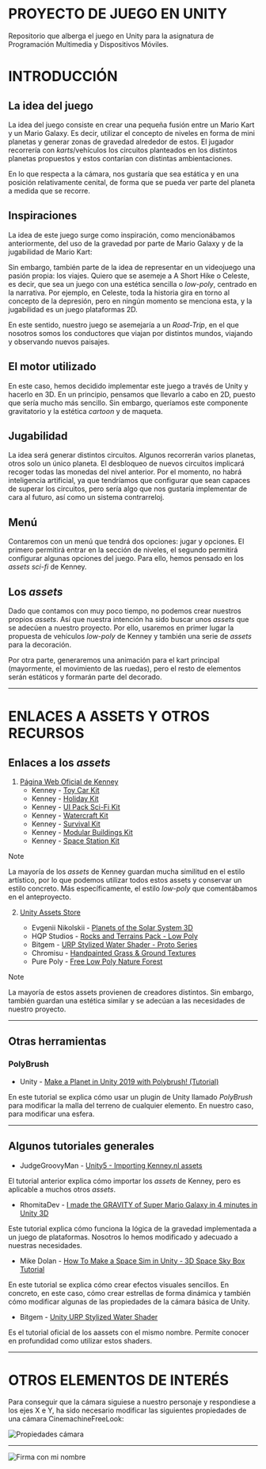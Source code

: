 # PROYECTO DE JUEGO EN UNITY

Repositorio que alberga el juego en Unity para la asignatura de Programación Multimedia y Dispositivos Móviles.

# INTRODUCCIÓN

## La idea del juego
La idea del juego consiste en crear una pequeña fusión entre un Mario Kart y un Mario Galaxy. Es decir, utilizar el concepto de niveles en forma de mini planetas y generar zonas de gravedad alrededor de estos. El jugador recorrería con _karts_/vehículos los circuitos planteados en los distintos planetas propuestos y estos contarían con distintas ambientaciones.

En lo que respecta a la cámara, nos gustaría que sea estática y en una posición relativamente cenital, de forma que se pueda ver parte del planeta a medida que se recorre.

## Inspiraciones
La idea de este juego surge como inspiración, como mencionábamos anteriormente, del uso de la gravedad por parte de Mario Galaxy y de la jugabilidad de Mario Kart:
           
Sin embargo, también parte de la idea de representar en un videojuego una pasión propia: los viajes. Quiero que se asemeje a A Short Hike o Celeste, es decir, que sea un juego con una estética sencilla o _low-poly_, centrado en la narrativa. Por ejemplo, en Celeste, toda la historia gira en torno al concepto de la depresión, pero en ningún momento se menciona esta, y la jugabilidad es un juego plataformas 2D.
        
En este sentido, nuestro juego se asemejaría a un _Road-Trip_, en el que nosotros somos los conductores que viajan por distintos mundos, viajando y observando nuevos paisajes.

## El motor utilizado
En este caso, hemos decidido implementar este juego a través de Unity y hacerlo en 3D. En un principio, pensamos que llevarlo a cabo en 2D, puesto que sería mucho más sencillo. Sin embargo, queríamos este componente gravitatorio y la estética _cartoon_ y de maqueta.

## Jugabilidad
La idea será generar distintos circuitos. Algunos recorrerán varios planetas, otros solo un único planeta. El desbloqueo de nuevos circuitos implicará recoger todas las monedas del nivel anterior. Por el momento, no habrá inteligencia artificial, ya que tendríamos que configurar que sean capaces de superar los circuitos, pero sería algo que nos gustaría implementar de cara al futuro, así como un sistema contrarreloj.

## Menú
Contaremos con un menú que tendrá dos opciones: jugar y opciones. El primero permitirá entrar en la sección de niveles, el segundo permitirá configurar algunas opciones del juego. Para ello, hemos pensado en los _assets_ _sci-fi_ de Kenney.

## Los _assets_

Dado que contamos con muy poco tiempo, no podemos crear nuestros propios _assets_. Así que nuestra intención ha sido buscar unos _assets_ que se adecúen a nuestro proyecto. Por ello, usaremos en primer lugar la propuesta de vehículos _low-poly_ de Kenney y también una serie de _assets_ para la decoración.

Por otra parte, generaremos una animación para el kart principal (mayormente, el movimiento de las ruedas), pero el resto de elementos serán estáticos y formarán parte del decorado.

---

# ENLACES A ASSETS Y OTROS RECURSOS

## Enlaces a los _assets_

1. [Página Web Oficial de Kenney](https://kenney.nl/)
    - Kenney - [Toy Car Kit](https://kenney.nl/assets/toy-car-kit)
    - Kenney - [Holiday Kit](https://kenney.nl/assets/holiday-kit)
    - Kenney - [UI Pack Sci-Fi Kit](https://kenney.nl/assets/ui-pack-sci-fi)
    - Kenney - [Watercraft Kit](https://kenney.nl/assets/watercraft-kit)
    - Kenney - [Survival Kit](https://kenney.nl/assets/survival-kit)
    - Kenney - [Modular Buildings Kit](https://kenney.nl/assets/modular-buildings)
    - Kenney - [Space Station Kit](https://kenney.nl/assets/space-station-kit)

> [!NOTE]
> La mayoría de los _assets_ de Kenney guardan mucha similitud en el estilo artístico, por lo que podemos utilizar todos estos assets y conservar un estilo concreto. Más específicamente, el estilo _low-poly_ que comentábamos en el anteproyecto.

2. [Unity Assets Store](https://assetstore.unity.com/)

    - Evgenii Nikolskii - [Planets of the Solar System 3D](https://assetstore.unity.com/packages/3d/environments/planets-of-the-solar-system-3d-90219)
    - HQP Studios - [Rocks and Terrains Pack - Low Poly](https://assetstore.unity.com/packages/3d/environments/rocks-and-terrains-pack-low-poly-281733)
    - Bitgem - [URP Stylized Water Shader - Proto Series](https://assetstore.unity.com/packages/vfx/shaders/urp-stylized-water-shader-proto-series-187485)
    - Chromisu - [Handpainted Grass & Ground Textures](https://assetstore.unity.com/packages/p/handpainted-grass-ground-textures-187634)
    - Pure Poly - [Free Low Poly Nature Forest](https://assetstore.unity.com/packages/3d/environments/landscapes/free-low-poly-nature-forest-205742)

> [!NOTE]
> La mayoría de estos assets provienen de creadores distintos. Sin embargo, también guardan una estética similar y se adecúan a las necesidades de nuestro proyecto.

---

## Otras herramientas

### PolyBrush
- Unity - [Make a Planet in Unity 2019 with Polybrush! (Tutorial)](https://www.youtube.com/watch?v=QHslFO0vlGg)

En este tutorial se explica cómo usar un plugin de Unity llamado _PolyBrush_ para modificar la malla del terreno de cualquier elemento. En nuestro caso, para modificar una esfera.

---

## Algunos tutoriales generales
- JudgeGroovyMan - [Unity5 - Importing Kenney.nl assets](https://www.youtube.com/watch?v=1D7Hdk-j5z8)

El tutorial anterior explica cómo importar los _assets_ de Kenney, pero es aplicable a muchos otros _assets_.

- RhomitaDev - [I made the GRAVITY of Super Mario Galaxy in 4 minutes in Unity 3D](https://www.youtube.com/watch?v=x_5pxFtDMMI)

Este tutorial explica cómo funciona la lógica de la gravedad implementada a un juego de plataformas. Nosotros lo hemos modificado y adecuado a nuestras necesidades. 

- Mike Dolan - [How To Make a Space Sim in Unity - 3D Space Sky Box Tutorial](https://www.youtube.com/watch?v=Kx-RAJ_7HTE)

En este tutorial se explica cómo crear efectos visuales sencillos. En concreto, en este caso, cómo crear estrellas de forma dinámica y también cómo modificar algunas de las propiedades de la cámara básica de Unity.

- Bitgem - [Unity URP Stylized Water Shader](https://www.youtube.com/watch?v=fHuN7WkrmsI&t)

Es el tutorial oficial de los aassets con el mismo nombre. Permite conocer en profundidad como utilizar estos shaders.

---

# OTROS ELEMENTOS DE INTERÉS

Para conseguir que la cámara siguiese a nuestro personaje y respondiese a los ejes X e Y, ha sido necesario modificar las siguientes propiedades de una cámara CinemachineFreeLook:

![Propiedades cámara](/readmeimg/configCinemachineCamera.png)

---

![Firma con mi nombre](/readmeimg/firma.png)